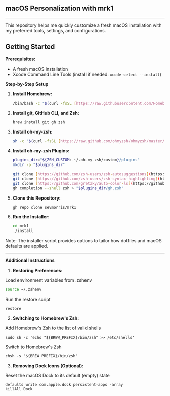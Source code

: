 
## macOS Personalization with mrk1
---

This repository helps me quickly customize a fresh macOS installation with my preferred tools, settings, and configurations.

## Getting Started

**Prerequisites:**

* A fresh macOS installation
* Xcode Command Line Tools (install if needed: `xcode-select --install`)


**Step-by-Step Setup**

1. **Install Homebrew:**
   ```bash
   /bin/bash -c "$(curl -fsSL [https://raw.githubusercontent.com/Homebrew/install/HEAD/install.sh](https://raw.githubusercontent.com/Homebrew/install/HEAD/install.sh))"
   ```

2. **Install git, GitHub CLI, and Zsh:**
   ```bash
   brew install git gh zsh
   ```

3. **Install oh-my-zsh:**
   ```bash
   sh -c "$(curl -fsSL [https://raw.github.com/ohmyzsh/ohmyzsh/master/tools/install.sh](https://raw.github.com/ohmyzsh/ohmyzsh/master/tools/install.sh))"  "" --unattended
   ```

4. **Install oh-my-zsh Plugins:**
   ```bash
   plugins_dir="${ZSH_CUSTOM:-~/.oh-my-zsh/custom}/plugins"
   mkdir -p "$plugins_dir"

   git clone [https://github.com/zsh-users/zsh-autosuggestions](https://github.com/zsh-users/zsh-autosuggestions) "$plugins_dir"
   git clone [https://github.com/zsh-users/zsh-syntax-highlighting](https://github.com/zsh-users/zsh-syntax-highlighting) "$plugins_dir"
   git clone [https://github.com/gretzky/auto-color-ls](https://github.com/gretzky/auto-color-ls) "$plugins_dir"
   gh completion --shell zsh > "$plugins_dir/gh.zsh"
   ```

5. **Clone this Repository:**
   ```bash
   gh repo clone sevmorris/mrk1
   ```

6. **Run the Installer:**
   ```bash
   cd mrk1
   ./install
   ```  

Note: The installer script provides options to tailor how dotfiles and macOS defaults are applied.

---

**Additional Instructions**

1. **Restoring Preferences:**

Load environment variables from .zshenv

  ```bash
  source ~/.zshenv
  ```

Run the restore script

  ```bash
  restore
  ```

2. **Switching to Homebrew's Zsh:**

Add Homebrew's Zsh to the list of valid shells

  ```
  sudo sh -c 'echo "${BREW_PREFIX}/bin/zsh" >> /etc/shells'
  ```

Switch to Homebrew's Zsh

  ```
  chsh -s "${BREW_PREFIX}/bin/zsh"
  ```

3. **Removing Dock Icons (Optional):**

Reset the macOS Dock to its default (empty) state

  ```
  defaults write com.apple.dock persistent-apps -array
  killAll Dock
  ```
